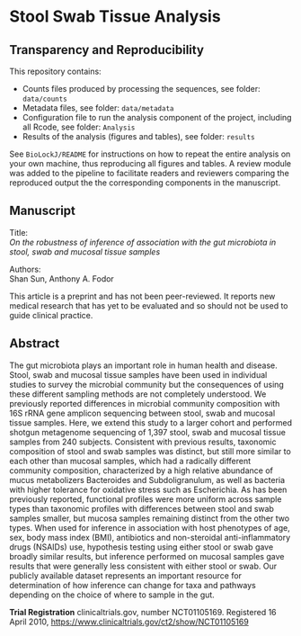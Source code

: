 
# Stool Swab Tissue Analysis

## Transparency and Reproducibility

This repository contains:         

 * Counts files produced by processing the sequences, see folder: `data/counts`
 * Metadata files, see folder: `data/metadata`
 * Configuration file to run the analysis component of the project, including all Rcode, see folder: `Analysis`
 * Results of the analysis (figures and tables), see folder: `results`
 
See `BioLockJ/README` for instructions on how to repeat the entire analysis on your own machine, thus reproducing all figures and tables.  A review module was added to the pipeline to facilitate readers and reviewers comparing the reproduced output the the corresponding components in the manuscript.

## Manuscript

Title:                
_On the robustness of inference of association with the gut microbiota in stool, swab and mucosal tissue samples_

Authors:               
Shan Sun, Anthony A. Fodor

This article is a preprint and has not been peer-reviewed. It reports new medical research that has yet to be evaluated and so should not be used to guide clinical practice.

## Abstract 

The gut microbiota plays an important role in human health and disease. Stool, swab and mucosal tissue samples have been used in individual studies to survey the microbial community but the consequences of using these different sampling methods are not completely understood. We previously reported differences in microbial community composition with 16S rRNA gene amplicon sequencing between stool, swab and mucosal tissue samples. Here, we extend this study to a larger cohort and performed shotgun metagenome sequencing of 1,397 stool, swab and mucosal tissue samples from 240 subjects. Consistent with previous results, taxonomic composition of stool and swab samples was distinct, but still more similar to each other than mucosal samples, which had a radically different community composition, characterized by a high relative abundance of mucus metabolizers Bacteroides and Subdoligranulum, as well as bacteria with higher tolerance for oxidative stress such as Escherichia. As has been previously reported, functional profiles were more uniform across sample types than taxonomic profiles with differences between stool and swab samples smaller, but mucosa samples remaining distinct from the other two types. When used for inference in association with host phenotypes of age, sex, body mass index (BMI), antibiotics and non-steroidal anti-inflammatory drugs (NSAIDs) use, hypothesis testing using either stool or swab gave broadly similar results, but inference performed on mucosal samples gave results that were generally less consistent with either stool or swab. Our publicly available dataset represents an important resource for determination of how inference can change for taxa and pathways depending on the choice of where to sample in the gut.

**Trial Registration** clinicaltrials.gov, number NCT01105169. Registered 16 April 2010, https://www.clinicaltrials.gov/ct2/show/NCT01105169